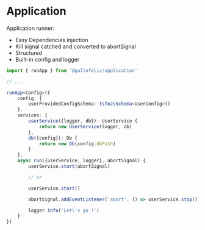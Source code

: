 # Application

Application runner:

- Easy Dependencies injection
- Kill signal catched and converted to abortSignal
- Structured
- Built-in config and logger

```typescript
import { runApp } from '@gallofeliz/application'

// ...

runApp<Config>({
    config: {
        userProvidedConfigSchema: tsToJsSchema<UserConfig>()
    },
    services: {
        userService({logger, db}): UserService {
            return new UserService(logger, db)
        },
        db({config}): Db {
            return new Db(config.dbPath)
        }
    },
    async run({userService, logger}, abortSignal) {
        userService.start(abortSignal)

        // or

        userService.start()

        abortSignal.addEventListener('abort', () => userService.stop())

        logger.info('Let\'s go !')
    }
})

```
